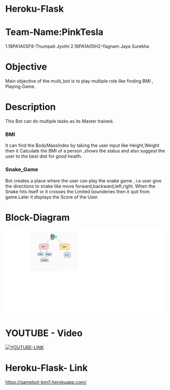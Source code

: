 # Heroku-Flask

# Team-Name:PinkTesla
1.18PA1A05F8-Thumpati Jyothi
2.18PA1A05H2-Yagnam Jaya Surekha

# Objective 
  Main objective of the multi_bot is to play multiple role like finding BMI , Playing Game.  
# Description
  This Bot can do multiple tasks as its Master trained.

### BMI
   It can find the BodyMassIndex by taking the user input like Height,Weight then it Calculate the BMI of a person ,shows the status and also suggest the user to the best diet for good health.

### Snake_Game
   Bot creates a place where the user can play the snake game , i.e user give the directions to snake like move forward,backward,left,right. When the Snake hits itself or it crosses the Limited bounderies then it quit from game.Later it displays the Score of the User.

# Block-Diagram
  ![Block_Diagram](https://raw.githubusercontent.com/Jyothi12015-t/Multibot-js/main/block-dia-web.png)
  
  
# YOUTUBE - Video
[![YOUTUBE-LINK](https://img.youtube.com/vi/UEbgJ0Zk-IQ/0.jpg)](https://www.youtube.com/watch?vUEbgJ0Zk-IQ)

# Heroku-Flask- Link
https://gamebot-bmi1.herokuapp.com/
